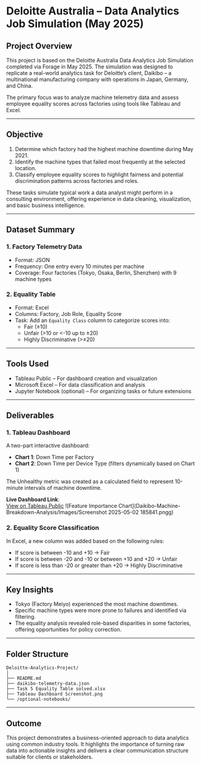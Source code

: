 
# Deloitte Australia – Data Analytics Job Simulation (May 2025)

## Project Overview

This project is based on the Deloitte Australia Data Analytics Job Simulation completed via Forage in May 2025. The simulation was designed to replicate a real-world analytics task for Deloitte’s client, Daikibo – a multinational manufacturing company with operations in Japan, Germany, and China.

The primary focus was to analyze machine telemetry data and assess employee equality scores across factories using tools like Tableau and Excel.

---

## Objective

1. Determine which factory had the highest machine downtime during May 2021.
2. Identify the machine types that failed most frequently at the selected location.
3. Classify employee equality scores to highlight fairness and potential discrimination patterns across factories and roles.

These tasks simulate typical work a data analyst might perform in a consulting environment, offering experience in data cleaning, visualization, and basic business intelligence.

---

## Dataset Summary

### 1. Factory Telemetry Data
- Format: JSON
- Frequency: One entry every 10 minutes per machine
- Coverage: Four factories (Tokyo, Osaka, Berlin, Shenzhen) with 9 machine types

### 2. Equality Table
- Format: Excel
- Columns: Factory, Job Role, Equality Score
- Task: Add an `Equality Class` column to categorize scores into:
  - Fair (±10)
  - Unfair (>10 or <-10 up to ±20)
  - Highly Discriminative (>±20)

---

## Tools Used

- Tableau Public – For dashboard creation and visualization
- Microsoft Excel – For data classification and analysis
- Jupyter Notebook (optional) – For organizing tasks or future extensions

---

## Deliverables

### 1. Tableau Dashboard

A two-part interactive dashboard:

- **Chart 1**: Down Time per Factory
- **Chart 2**: Down Time per Device Type (filters dynamically based on Chart 1)

The Unhealthy metric was created as a calculated field to represent 10-minute intervals of machine downtime.

**Live Dashboard Link**:  
[View on Tableau Public](https://public.tableau.com/app/profile/surya.prakash.jayaseelan/viz/Daikibo_Telemetry_Dashboard/Dashboard1?publish=yes)
![Feature Importance Chart](Daikibo-Machine-Breakdown-Analysis/Images/Screenshot 2025-05-02 185841.pngg)
### 2. Equality Score Classification

In Excel, a new column was added based on the following rules:

- If score is between -10 and +10 → Fair
- If score is between -20 and -10 or between +10 and +20 → Unfair
- If score is less than -20 or greater than +20 → Highly Discriminative

---

## Key Insights

- Tokyo (Factory Meiyo) experienced the most machine downtimes.
- Specific machine types were more prone to failures and identified via filtering.
- The equality analysis revealed role-based disparities in some factories, offering opportunities for policy correction.

---

## Folder Structure

```
Deloitte-Analytics-Project/
│
├── README.md
├── daikibo-telemetry-data.json
├── Task 5 Equality Table solved.xlsx
├── Tableau Dashboard Screenshot.png
└── /optional-notebooks/
```

---

## Outcome

This project demonstrates a business-oriented approach to data analytics using common industry tools. It highlights the importance of turning raw data into actionable insights and delivers a clear communication structure suitable for clients or stakeholders.

